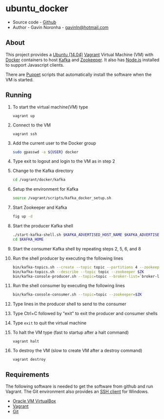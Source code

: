 ubuntu_docker
=============

* Source code - [Github][1]
* Author - Gavin Noronha - <gavinln@hotmail.com>

[1]: https://github.com/gavinln/ubuntu_docker.git

About
-----

This project provides a [Ubuntu (14.04)][2] [Vagrant][3] Virtual Machine (VM)
with [Docker][4] containers to host [Kafka][5] and [Zookeeper][6]. It also has
[Node.js][7] installed to support Javascript clients.

[2]: http://releases.ubuntu.com/14.04/
[3]: http://www.vagrantup.com/
[4]: https://www.docker.com/
[5]: http://kafka.apache.org/
[6]: http://zookeeper.apache.org/
[7]: http://nodejs.org/


There are [Puppet][8] scripts that automatically install the software when the
VM is started.

[8]: http://puppetlabs.com/

Running
-------

1. To start the virtual machine(VM) type

    ```
    vagrant up
    ```

2. Connect to the VM

    ```
    vagrant ssh
    ```

3. Add the current user to the Docker group

    ```bash
    sudo gpasswd -a ${USER} docker
    ```

4. Type exit to logout and login to the VM as in step 2

5. Change to the Kafka directory

    ```bash
    cd /vagrant/docker/kafka
    ```
6. Setup the environment for Kafka

    ```bash
    source /vagrant/scripts/kafka_docker_setup.sh
    ```

7. Start Zookeeper and Kafka

    ```bash
    fig up -d
    ```

8. Start the producer Kafka shell

    ```bash
    ./start-kafka-shell.sh $KAFKA_ADVERTISED_HOST_NAME $KAFKA_ADVERTISED_HOST_NAME:2181
    cd $KAFKA_HOME
    ```

9. Start the consumer Kafka shell by repeating steps 2, 5, 6, and 8

10. Run the shell producer by executing the following lines

    ```bash
    bin/kafka-topics.sh --create --topic topic --partitions 4 --zookeeper $ZK --replication-factor 1
    bin/kafka-topics.sh --describe --topic topic --zookeeper $ZK
    bin/kafka-console-producer.sh --topic=topic --broker-list=`broker-list.sh`
    ```

11. Run the shell consumer by executing the following lines

    ```bash
    bin/kafka-console-consumer.sh --topic=topic --zookeeper=$ZK
    ```

12. Type lines in the producer shell to send to the consumer

13. Type Ctrl+C followed by "exit" to exit the producer and consumer shells

14. Type `exit` to quit the virtual machine

15. To halt the VM type (fast to startup after a halt command)

    ```
    vagrant halt
    ```

16. To destroy the VM (slow to create VM after a destroy command)

    ```
    vagrant destroy
    ```

Requirements
------------

The following software is needed to get the software from github and run
Vagrant. The Git environment also provides an [SSH client][9] for Windows.

* [Oracle VM VirtualBox][10]
* [Vagrant][11]
* [Git][12]

[9]: http://en.wikipedia.org/wiki/Secure_Shell
[10]: https://www.virtualbox.org/
[11]: http://vagrantup.com/
[12]: http://git-scm.com/

